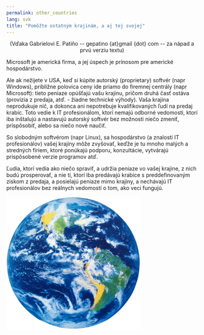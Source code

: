 ```yaml
---
permalink: other_countries
lang: svk
title: "Pomôžte ostatným krajinám, a aj tej svojej"
---
```


<center>(Vďaka Gabrielovi E. Patiño -- gepatino {at}gmail {dot} com -- za nápad a prvú verziu textu) </center>

Microsoft je americká firma, a jej úspech je prínosom pre americké hospodárstvo.

Ale ak nežijete v USA, keď si kúpite autorský (proprietary) softvér (napr Windows), približne polovica ceny ide priamo do firemnej centrály (napr Microsoft): tieto peniaze opúšťajú vašu krajinu, pričom druhá časť ostáva (provízia z predaja, atď. - žiadne technické výhody). Vaša krajina neprodukuje nič, a dokonca ani nepotrebuje kvalifikovaných ľudí na predaj krabíc. Toto vedie k IT profesionálom, ktorí nemajú odborné vedomosti, ktorí iba inštalujú  a nastavujú autorský softvér bez možnosti niečo zmeniť, prispôsobiť, alebo sa niečo nové naučiť.

So slobodným softvérom (napr Linux), sa hospodárstvo (a znalosti IT profesionálov) vašej krajiny môže zvyšovať, keďže je tu mnoho malých a stredných firiem, ktoré ponúkajú podporu, konzultácie, vytvárajú prispôsobené verzie programov atď.

Ľudia, ktorí vedia ako niečo spraviť, a udržia peniaze vo vašej krajine, z nich budú prosperovať, a nie tí, ktorí iba predávajú krabice s preddefinovaným ziskom z predaja, a posielajú peniaze mimo krajiny, a nechávajú IT profesionálov bez reálnych vedomostí o tom, ako veci fungujú.

<img src="/img/earth.png" />




